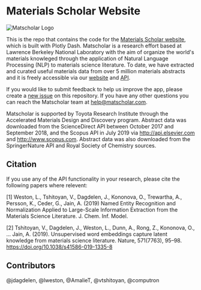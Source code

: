 # Materials Scholar Website

![Matscholar Logo](https://matscholar-web.s3-us-west-1.amazonaws.com/matscholar_logo+alpha.png)

This is the repo that contains the code for the [Materials Scholar website](https://www.matscholar.com), which is built with Plotly Dash. Matscholar is a research effort based at Lawrence Berkeley National Laboratory with the aim of organize the world's materials knowleged through the application of Natural Language Processing (NLP) to materials science literature. To date, we have extracted and curated useful materials data from over 5 million materials abstracts and it is freely accessible via our [website](https://www.matscholar.com) and [API](https://github.com/materialsintelligence/matscholar). 

If you would like to submit feedback to help us improve the app, please create a [new issue](https://github.com/materialsintelligence/matscholar-web/issues/new) on this repository. If you have any other questions you can reach the Matscholar team at [help@matscholar.com](mailto:help@matscholar.com).

Matscholar is supported by Toyota Research Institute through the Accelerated Materials Design and Discovery program. Abstract data was downloaded from the ScienceDirect API between October 2017 and September 2018, and the Scopus API in July 2019 via http://api.elsevier.com and http://www.scopus.com. Abstract data was also downloaded from the SpringerNature API and Royal Society of Chemistry sources. 

## Citation

If you use any of the API functionality in your research, please cite the following papers
where relevent:

[1] Weston, L., Tshitoyan, V., Dagdelen, J., Kononova, O., Trewartha, A., Persson, K., Ceder, G., Jain, A. (2019) Named Entity Recognition and Normalization Applied to Large-Scale Information Extraction from the Materials Science Literature. J. Chem. Inf. Model.

[2] Tshitoyan, V., Dagdelen, J., Weston, L., Dunn, A., Rong, Z., Kononova, O., … Jain, A. (2019). Unsupervised word embeddings capture latent knowledge from materials science literature. Nature, 571(7763), 95–98. https://doi.org/10.1038/s41586-019-1335-8


## Contributors
@jdagdelen, @lweston, @AmalieT, @vtshitoyan, @computron
